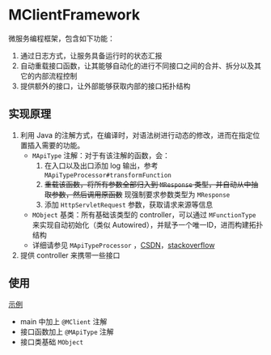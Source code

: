 # MClientFramework

微服务编程框架，包含如下功能：

1. 通过日志方式，让服务具备运行时的状态汇报
2. 自动重载接口函数，让其能够自动化的进行不同接口之间的合并、拆分以及其它的内部流程控制
3. 提供额外的接口，让外部能够获取内部的接口拓扑结构

## 实现原理

1. 利用 Java 的注解方式，在编译时，对语法树进行动态的修改，进而在指定位置插入需要的功能。
    * `MApiType` 注解：对于有该注解的函数，会：
        1. 在入口以及出口添加 log 输出，参考 `MApiTypeProcessor#transformFunction`
        2. ~~重载该函数，将所有参数全部归入到 `MResponse` 类型，并自动从中抽取参数，然后调用原函数~~ 现强制要求参数类型为 `MResponse`
        3. 添加 `HttpServletRequest` 参数，获取请求来源等信息
    * `MObject` 基类：所有基础该类型的 controller，可以通过 `MFunctionType` 来实现自动初始化（类似 Autowired），并赋予一个唯一ID，进而构建拓扑结构
    * 详细请参见 `MApiTypeProcessor` ，[CSDN](https://www.cnblogs.com/jojo-feed/p/10631057.html)，[stackoverflow](https://stackoverflow.com/questions/31345893/debug-java-annotation-processors-using-intellij-and-maven/31358366#31358366)
2. 提供 controller 来携带一些接口

## 使用

[示例](https://github.com/SampleService/ali-service)

* main 中加上 `@MClient` 注解
* 接口函数加上 `@MApiType` 注解
* 接口类基础 `MObject`
